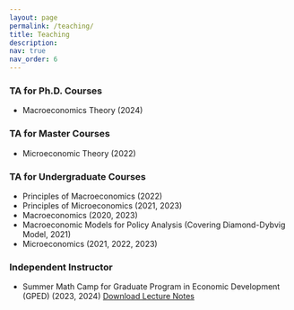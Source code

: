 ```yaml
---
layout: page
permalink: /teaching/
title: Teaching
description:
nav: true
nav_order: 6
---
```


### TA for Ph.D. Courses

- Macroeconomics Theory (2024)

### TA for Master Courses

- Microeconomic Theory (2022)

### TA for Undergraduate Courses

- Principles of Macroeconomics (2022)
- Principles of Microeconomics (2021, 2023)
- Macroeconomics (2020, 2023)
- Macroeconomic Models for Policy Analysis (Covering Diamond-Dybvig Model, 2021)
- Microeconomics (2021, 2022, 2023)

### Independent Instructor

- Summer Math Camp for Graduate Program in Economic Development (GPED) (2023, 2024)
  [Download Lecture Notes](https://linq6.github.io/assets/pdf/KKT.pdf)
